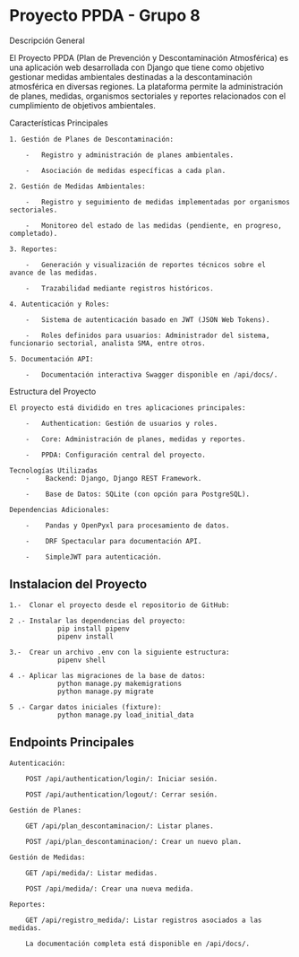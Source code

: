 # Proyecto PPDA - Grupo 8

Descripción General

El Proyecto PPDA (Plan de Prevención y Descontaminación Atmosférica) es una aplicación web desarrollada con Django
 que tiene como objetivo gestionar medidas ambientales destinadas a la descontaminación atmosférica en diversas regiones.
  La plataforma permite la administración de planes, medidas, organismos sectoriales y reportes relacionados con el cumplimiento
   de objetivos ambientales.

Características Principales

    1. Gestión de Planes de Descontaminación:

        -   Registro y administración de planes ambientales.

        -   Asociación de medidas específicas a cada plan.

    2. Gestión de Medidas Ambientales:

        -   Registro y seguimiento de medidas implementadas por organismos sectoriales.

        -   Monitoreo del estado de las medidas (pendiente, en progreso, completado).

    3. Reportes:

        -   Generación y visualización de reportes técnicos sobre el avance de las medidas.

        -   Trazabilidad mediante registros históricos.

    4. Autenticación y Roles:

        -   Sistema de autenticación basado en JWT (JSON Web Tokens).

        -   Roles definidos para usuarios: Administrador del sistema, funcionario sectorial, analista SMA, entre otros.

    5. Documentación API:

        -   Documentación interactiva Swagger disponible en /api/docs/.

Estructura del Proyecto

    El proyecto está dividido en tres aplicaciones principales:

        -   Authentication: Gestión de usuarios y roles.

        -   Core: Administración de planes, medidas y reportes.

        -   PPDA: Configuración central del proyecto.

    Tecnologías Utilizadas
        -    Backend: Django, Django REST Framework.

        -    Base de Datos: SQLite (con opción para PostgreSQL).

    Dependencias Adicionales:

        -    Pandas y OpenPyxl para procesamiento de datos.

        -    DRF Spectacular para documentación API.

        -    SimpleJWT para autenticación.


## Instalacion del Proyecto


    1.-  Clonar el proyecto desde el repositorio de GitHub: 

    2 .- Instalar las dependencias del proyecto: 
                pip install pipenv
                pipenv install
    
    3.-  Crear un archivo .env con la siguiente estructura:
                pipenv shell

    4 .- Aplicar las migraciones de la base de datos:
                python manage.py makemigrations
                python manage.py migrate
    
    5 .- Cargar datos iniciales (fixture):
                python manage.py load_initial_data



## Endpoints Principales

    Autenticación:

        POST /api/authentication/login/: Iniciar sesión.

        POST /api/authentication/logout/: Cerrar sesión.

    Gestión de Planes:

        GET /api/plan_descontaminacion/: Listar planes.

        POST /api/plan_descontaminacion/: Crear un nuevo plan.

    Gestión de Medidas:

        GET /api/medida/: Listar medidas.

        POST /api/medida/: Crear una nueva medida.

    Reportes:

        GET /api/registro_medida/: Listar registros asociados a las medidas.

        La documentación completa está disponible en /api/docs/.